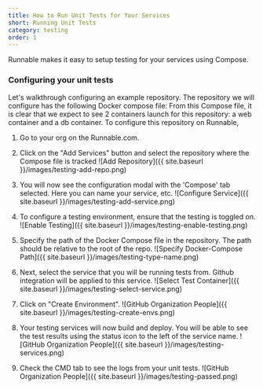 ```yaml
---
title: How to Run Unit Tests for Your Services
short: Running Unit Tests
category: testing
order: 1
---
```


Runnable makes it easy to setup testing for your services using Compose.

### Configuring your unit tests

Let's walkthrough configuring an example repository. The repository we will configure has the following Docker compose file:
From this Compose file, it is clear that we expect to see 2 containers launch for this repository: a web container and a db container. To configure this repository on Runnable,

1. Go to your org on the Runnable.com.

2. Click on the "Add Services" button and select the repository where the Compose file is tracked
  ![Add Repository]({{ site.baseurl }}/images/testing-add-repo.png)

3. You will now see the configuration modal with the 'Compose' tab selected. Here you can name your service, etc.
  ![Configure Service]({{ site.baseurl }}/images/testing-add-service.png)

4. To configure a testing environment, ensure that the testing is toggled on.
  ![Enable Testing]({{ site.baseurl }}/images/testing-enable-testing.png)

5. Specify the path of the Docker Compose file in the repository. The path should be relative to the root of the repo.
  ![Specify Docker-Compose Path]({{ site.baseurl }}/images/testing-type-name.png)

6. Next, select the service that you will be running tests from. Github integration will be applied to this service.
  ![Select Test Container]({{ site.baseurl }}/images/testing-select-service.png)

7. Click on "Create Environment".
  ![GitHub Organization People]({{ site.baseurl }}/images/testing-create-envs.png)

8. Your testing services will now build and deploy. You will be able to see the test results using the status icon to the left of the service name.
  ![GitHub Organization People]({{ site.baseurl }}/images/testing-services.png)

9. Check the CMD tab to see the logs from your unit tests.
  ![GitHub Organization People]({{ site.baseurl }}/images/testing-passed.png)
